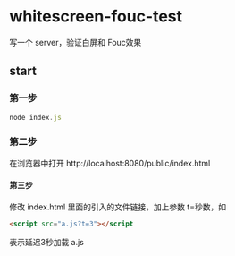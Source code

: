 # whitescreen-fouc-test

 写一个 server，验证白屏和 Fouc效果

## start

### 第一步

``` js
node index.js
```

### 第二步

在浏览器中打开 http://localhost:8080/public/index.html

#### 第三步

修改 index.html 里面的引入的文件链接，加上参数 t=秒数，如

```html
<script src="a.js?t=3"></script
```

表示延迟3秒加载 a.js
